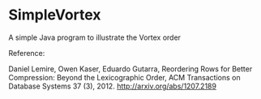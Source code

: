 SimpleVortex
============


A simple Java program to illustrate the Vortex order

Reference: 

Daniel Lemire, Owen Kaser, Eduardo Gutarra, Reordering Rows for Better Compression: Beyond the Lexicographic Order, ACM Transactions on Database Systems 37 (3), 2012. 
http://arxiv.org/abs/1207.2189
